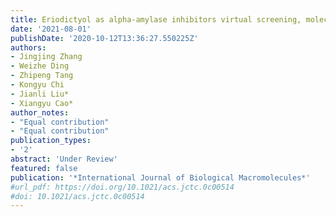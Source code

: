 ```yaml
---
title: Eriodictyol as alpha-amylase inhibitors virtual screening, molecular docking, molecular dynamic simulation and spectroscopy
date: '2021-08-01'
publishDate: '2020-10-12T13:36:27.550225Z'
authors:
- Jingjing Zhang
- Weizhe Ding
- Zhipeng Tang
- Kongyu Chi
- Jianli Liu*
- Xiangyu Cao*
author_notes:
- "Equal contribution"
- "Equal contribution"
publication_types:
- '2'
abstract: 'Under Review'
featured: false
publication: '*International Journal of Biological Macromolecules*'
#url_pdf: https://doi.org/10.1021/acs.jctc.0c00514
#doi: 10.1021/acs.jctc.0c00514
---
```


